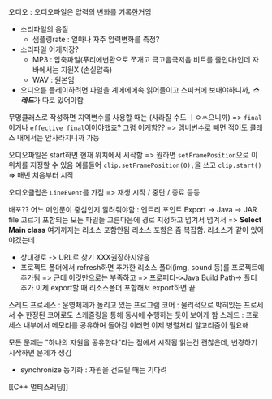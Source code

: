 오디오 : 오디오파일은 압력의 변화를 기록한거임
- 소리파일의 음질
	- 샘플링rate : 얼마나 자주 압력변화를 측정?
- 소리파일 어케저장?
	- MP3 : 압축파일(푸리에변환으로 쪼개고 극고음극저음 비트를 줄인다)인데 자바에서는 지원X (손실압축)
	- WAV : 원본임
- 오디오를 플레이하려면 파일을 계에에에속 읽어들이고 스피커에 보내야하니까, ***스레드***가 따로 있어야함

무명클래스로 작성하면 지역변수를 사용할 때는 (사라질 수도 ㅣㅇㅆ으니까) => `final`이거나 `effective final`이어야했죠?
그럼 어케함?? => 멤버변수로 빼면 적어도 클래스 내에서는 안사라지니까 가능

오디오파일은 start하면 현재 위치에서 시작함 => 원하면 `setFramePosition`으로 이 위치를 지정할 수 있음
예를들어 `clip.setFramePosition(0);`을 쓰고 `clip.start()` => 매번 처음부터 시작

오디오클립은 `LineEvent`를 가짐 => 재생 시작 / 중단 / 종료 등등


배포??
어느 메인문이 중심인지 알려줘야함 : 엔트리 포인트
Export -> Java -> JAR file 고르기
포함되는 모든 파일들 고른다음에
경로 지정하고 넘겨서 넘겨서 => **Select Main class**
여기까지는 리소스 포함안됨
리소스 포함은 좀 복잡함. 리소스가 같이 있어야겠는데
- 상대경로 -> URL로 찾기 XXX권장하지않음
- 프로젝트 폴더에서 refresh하면 추가한 리소스 폴더(img, sound 등)를 프로젝트에 추가됨 => 근데 이것만으로는 부족하고
	=> 프로퍼티->Java Build Path-> 폴더 추가
이제 export할 때 리소스폴더 포함해서 export하면 끝


스레드
프로세스 : 운영체제가 돌리고 있는 프로그램
코어 : 물리적으로 박혀있는 프로세서 수
한정된 코어로도 스케줄링을 통해 동시에 수행하는 듯이 보이게 함
스레드 : 프로세스 내부에서 메모리를 공유하며 돌아감
이러면 이제 병렬처리 알고리즘이 필요해

모든 문제는 "하나의 자원을 공유한다"라는 점에서 시작됨
읽는건 괜찮은데, 변경하기 시작하면 문제가 생김
- synchronize 동기화 : 자원을 건드릴 때는 기다려

[[C++ 멀티스레딩]]